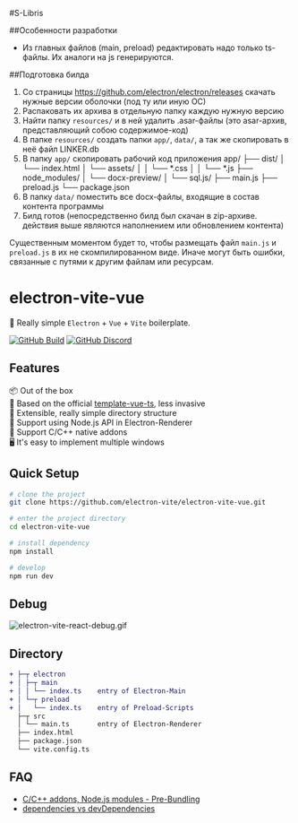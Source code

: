 #S-Libris

##Особенности разработки
* Из главных файлов (main, preload) редактировать надо только ts-файлы. Их аналоги на js генерируются.

##Подготовка билда

1. Со страницы https://github.com/electron/electron/releases скачать нужные версии оболочки (под ту или иную ОС)
1. Распаковать их архива в отдельную папку каждую нужную версию
1. Найти папку ```resources/``` и в ней удалить .asar-файлы (это asar-архив, представляющий собою содержимое-код)
1. В папке ```resources/``` создать папки ```app/```, ```data/```, а так же скопировать в неё файл LINKER.db
1. В папку ```app/``` скопировать рабочий код приложения
   app/
   ├── dist/
   │   └── index.html
   │   └── assets/
   │     │   └── *.css
   │     │   └── *.js
   ├── node_modules/
   │   └── docx-preview/
   │   └── sql.js/
   ├── main.js
   ├── preload.js
   └── package.json
1. В папку ```data/``` поместить все docx-файлы, входящие в состав контента программы
1. Билд готов (непосредственно билд был скачан в zip-архиве. действия выше являются наполнением или обновлением контента)

Существенным моментом будет то, чтобы размещать файл ```main.js``` и ```preload.js``` в их не скомпилированном виде.
Иначе могут быть ошибки, связанные с путями к другим файлам или ресурсам.

# electron-vite-vue

🥳 Really simple `Electron` + `Vue` + `Vite` boilerplate.

<!-- [![awesome-vite](https://awesome.re/mentioned-badge.svg)](https://github.com/vitejs/awesome-vite) -->
<!-- [![Netlify Status](https://api.netlify.com/api/v1/badges/ae3863e3-1aec-4eb1-8f9f-1890af56929d/deploy-status)](https://app.netlify.com/sites/electron-vite/deploys) -->
<!-- [![GitHub license](https://img.shields.io/github/license/caoxiemeihao/electron-vite-vue)](https://github.com/electron-vite/electron-vite-vue/blob/main/LICENSE) -->
<!-- [![GitHub stars](https://img.shields.io/github/stars/caoxiemeihao/electron-vite-vue?color=fa6470)](https://github.com/electron-vite/electron-vite-vue) -->
<!-- [![GitHub forks](https://img.shields.io/github/forks/caoxiemeihao/electron-vite-vue)](https://github.com/electron-vite/electron-vite-vue) -->
[![GitHub Build](https://github.com/electron-vite/electron-vite-vue/actions/workflows/build.yml/badge.svg)](https://github.com/electron-vite/electron-vite-vue/actions/workflows/build.yml)
[![GitHub Discord](https://img.shields.io/badge/chat-discord-blue?logo=discord)](https://discord.gg/sRqjYpEAUK)

## Features

📦 Out of the box  
🎯 Based on the official [template-vue-ts](https://github.com/vitejs/vite/tree/main/packages/create-vite/template-vue-ts), less invasive  
🌱 Extensible, really simple directory structure  
💪 Support using Node.js API in Electron-Renderer  
🔩 Support C/C++ native addons  
🖥 It's easy to implement multiple windows  

## Quick Setup

```sh
# clone the project
git clone https://github.com/electron-vite/electron-vite-vue.git

# enter the project directory
cd electron-vite-vue

# install dependency
npm install

# develop
npm run dev
```

## Debug

![electron-vite-react-debug.gif](https://github.com/electron-vite/electron-vite-react/blob/main/electron-vite-react-debug.gif?raw=true)

## Directory

```diff
+ ├─┬ electron
+ │ ├─┬ main
+ │ │ └── index.ts    entry of Electron-Main
+ │ └─┬ preload
+ │   └── index.ts    entry of Preload-Scripts
  ├─┬ src
  │ └── main.ts       entry of Electron-Renderer
  ├── index.html
  ├── package.json
  └── vite.config.ts
```

<!--
## Be aware

🚨 By default, this template integrates Node.js in the Renderer process. If you don't need it, you just remove the option below. [Because it will modify the default config of Vite](https://github.com/electron-vite/vite-plugin-electron-renderer#config-presets-opinionated).

```diff
# vite.config.ts

export default {
  plugins: [
-   // Use Node.js API in the Renderer-process
-   renderer({
-     nodeIntegration: true,
-   }),
  ],
}
```
-->

## FAQ

- [C/C++ addons, Node.js modules - Pre-Bundling](https://github.com/electron-vite/vite-plugin-electron-renderer#dependency-pre-bundling)
- [dependencies vs devDependencies](https://github.com/electron-vite/vite-plugin-electron-renderer#dependencies-vs-devdependencies)

